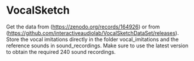 # VocalSketch
Get the data from (https://zenodo.org/records/164926) or from (https://github.com/interactiveaudiolab/VocalSketchDataSet/releases).
Store the vocal imitations directly in the folder vocal_imitations and the reference sounds in sound_recordings.
Make sure to use the latest version to obtain the required 240 sound recordings.

